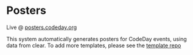 # Posters
Live @ [posters.codeday.org](https://posters.codeday.org)

This system automatically generates posters for CodeDay events, using data from clear. To add more templates, please see the [template repo](https://github.com/codeday/poster-templates/)
